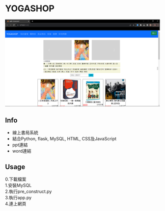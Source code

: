 # YOGASHOP

![demo](https://github.com/rex0988476/YOGASHOP/blob/main/README/demo.png)

## Info   
- 線上書局系統    
- 結合Python, flask, MySQL, HTML, CSS及JavaScript
- ppt連結
- word連結
## Usage
0.下載檔案    
1.安裝MySQL    
2.執行pre_construct.py    
3.執行app.py    
4.連上網頁    
